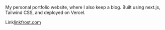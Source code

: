 My personal portfolio website, where I also keep a blog. Built using next.js, Tailwind CSS, and deployed on Vercel.

Link[linkfrost.com](https://www.linkfrost.com)
